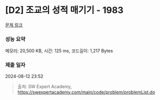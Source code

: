 # [D2] 조교의 성적 매기기 - 1983 

[문제 링크](https://swexpertacademy.com/main/code/problem/problemDetail.do?contestProbId=AV5PwGK6AcIDFAUq) 

### 성능 요약

메모리: 20,500 KB, 시간: 125 ms, 코드길이: 1,217 Bytes

### 제출 일자

2024-08-12 23:52



> 출처: SW Expert Academy, https://swexpertacademy.com/main/code/problem/problemList.do